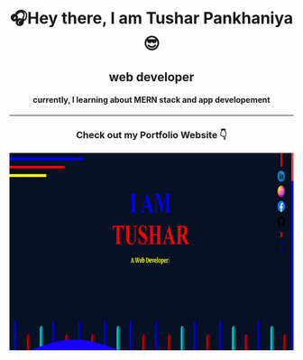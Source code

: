 <h1 align="center">🎧Hey there, I am Tushar Pankhaniya😎</h1>
<h2 align="center">web developer</h2>
<h4 align="center">currently, I learning about MERN stack and app developement</h4>
<hr>
<h3 align="center">Check out my Portfolio Website 👇 </h3>
<p align="center">
    <a href="http://www.webdevelopertushar.tech/">
        <img src = "webback.jpg" height="350" width="700">
    </a>
</p>



